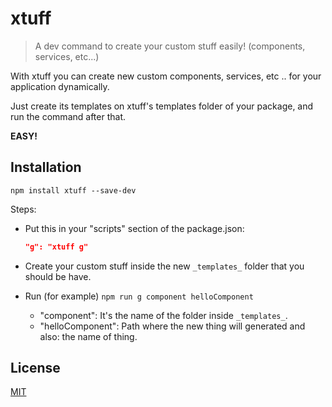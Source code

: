 # xtuff
> A dev command to create your custom stuff easily! (components, services, etc...)

With xtuff you can create new custom components, services, etc .. for your application dynamically.

Just create its templates on xtuff's templates folder of your package, and run the command after that.

**EASY!**

## Installation
```
npm install xtuff --save-dev
```
Steps:
- Put this in your "scripts" section of the package.json:

	```json
	"g": "xtuff g"
	```
- Create your custom stuff inside the new `_templates_` folder that you should be have.
- Run (for example) `npm run g component helloComponent`
	- "component": It's the name of the folder inside `_templates_`.
	- "helloComponent": Path where the new thing will generated and also: the name of thing.

## License

[MIT](https://github.com/jaumesegarra/xtuff/blob/master/LICENSE)